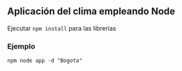 ## Aplicación del clima empleando Node

Ejecutar ``` npm install ``` para las librerias
### Ejemplo
```
npm node app -d "Bogota"
```